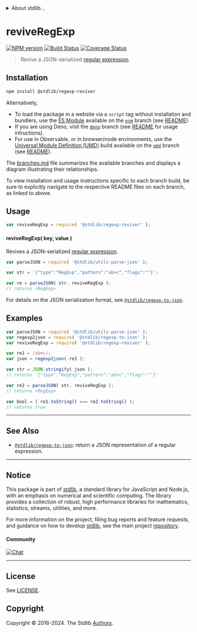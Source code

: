 <!--

@license Apache-2.0

Copyright (c) 2022 The Stdlib Authors.

Licensed under the Apache License, Version 2.0 (the "License");
you may not use this file except in compliance with the License.
You may obtain a copy of the License at

   http://www.apache.org/licenses/LICENSE-2.0

Unless required by applicable law or agreed to in writing, software
distributed under the License is distributed on an "AS IS" BASIS,
WITHOUT WARRANTIES OR CONDITIONS OF ANY KIND, either express or implied.
See the License for the specific language governing permissions and
limitations under the License.

-->


<details>
  <summary>
    About stdlib...
  </summary>
  <p>We believe in a future in which the web is a preferred environment for numerical computation. To help realize this future, we've built stdlib. stdlib is a standard library, with an emphasis on numerical and scientific computation, written in JavaScript (and C) for execution in browsers and in Node.js.</p>
  <p>The library is fully decomposable, being architected in such a way that you can swap out and mix and match APIs and functionality to cater to your exact preferences and use cases.</p>
  <p>When you use stdlib, you can be absolutely certain that you are using the most thorough, rigorous, well-written, studied, documented, tested, measured, and high-quality code out there.</p>
  <p>To join us in bringing numerical computing to the web, get started by checking us out on <a href="https://github.com/stdlib-js/stdlib">GitHub</a>, and please consider <a href="https://opencollective.com/stdlib">financially supporting stdlib</a>. We greatly appreciate your continued support!</p>
</details>

# reviveRegExp

[![NPM version][npm-image]][npm-url] [![Build Status][test-image]][test-url] [![Coverage Status][coverage-image]][coverage-url] <!-- [![dependencies][dependencies-image]][dependencies-url] -->

> Revive a JSON-serialized [regular expression][mdn-regexp].

<!-- Section to include introductory text. Make sure to keep an empty line after the intro `section` element and another before the `/section` close. -->

<section class="intro">

</section>

<!-- /.intro -->

<!-- Package usage documentation. -->

<section class="installation">

## Installation

```bash
npm install @stdlib/regexp-reviver
```

Alternatively,

-   To load the package in a website via a `script` tag without installation and bundlers, use the [ES Module][es-module] available on the [`esm`][esm-url] branch (see [README][esm-readme]).
-   If you are using Deno, visit the [`deno`][deno-url] branch (see [README][deno-readme] for usage intructions).
-   For use in Observable, or in browser/node environments, use the [Universal Module Definition (UMD)][umd] build available on the [`umd`][umd-url] branch (see [README][umd-readme]).

The [branches.md][branches-url] file summarizes the available branches and displays a diagram illustrating their relationships.

To view installation and usage instructions specific to each branch build, be sure to explicitly navigate to the respective README files on each branch, as linked to above.

</section>

<section class="usage">

## Usage

```javascript
var reviveRegExp = require( '@stdlib/regexp-reviver' );
```

#### reviveRegExp( key, value )

Revives a JSON-serialized [regular expression][mdn-regexp].

```javascript
var parseJSON = require( '@stdlib/utils-parse-json' );

var str = '{"type":"RegExp","pattern":"ab+c","flags":""}';

var re = parseJSON( str, reviveRegExp );
// returns <RegExp>
```

For details on the JSON serialization format, see [`@stdlib/regexp-to-json`][@stdlib/regexp/to-json].

</section>

<!-- /.usage -->

<!-- Package usage notes. Make sure to keep an empty line after the `section` element and another before the `/section` close. -->

<section class="examples">

## Examples

```javascript
var parseJSON = require( '@stdlib/utils-parse-json' );
var regexp2json = require( '@stdlib/regexp-to-json' );
var reviveRegExp = require( '@stdlib/regexp-reviver' );

var re1 = /ab+c/;
var json = regexp2json( re1 );

var str = JSON.stringify( json );
// returns '{"type":"RegExp","pattern":"ab+c","flags":""}'

var re2 = parseJSON( str, reviveRegExp );
// returns <RegExp>

var bool = ( re1.toString() === re2.toString() );
// returns true
```

</section>

<!-- /.examples -->

<!-- Section to include cited references. If references are included, add a horizontal rule *before* the section. Make sure to keep an empty line after the `section` element and another before the `/section` close. -->

<section class="references">

</section>

<!-- /.references -->

<!-- Section for related `stdlib` packages. Do not manually edit this section, as it is automatically populated. -->

<section class="related">

* * *

## See Also

-   <span class="package-name">[`@stdlib/regexp-to-json`][@stdlib/regexp/to-json]</span><span class="delimiter">: </span><span class="description">return a JSON representation of a regular expression.</span>

</section>

<!-- /.related -->

<!-- Section for all links. Make sure to keep an empty line after the `section` element and another before the `/section` close. -->


<section class="main-repo" >

* * *

## Notice

This package is part of [stdlib][stdlib], a standard library for JavaScript and Node.js, with an emphasis on numerical and scientific computing. The library provides a collection of robust, high performance libraries for mathematics, statistics, streams, utilities, and more.

For more information on the project, filing bug reports and feature requests, and guidance on how to develop [stdlib][stdlib], see the main project [repository][stdlib].

#### Community

[![Chat][chat-image]][chat-url]

---

## License

See [LICENSE][stdlib-license].


## Copyright

Copyright &copy; 2016-2024. The Stdlib [Authors][stdlib-authors].

</section>

<!-- /.stdlib -->

<!-- Section for all links. Make sure to keep an empty line after the `section` element and another before the `/section` close. -->

<section class="links">

[npm-image]: http://img.shields.io/npm/v/@stdlib/regexp-reviver.svg
[npm-url]: https://npmjs.org/package/@stdlib/regexp-reviver

[test-image]: https://github.com/stdlib-js/regexp-reviver/actions/workflows/test.yml/badge.svg?branch=v0.2.1
[test-url]: https://github.com/stdlib-js/regexp-reviver/actions/workflows/test.yml?query=branch:v0.2.1

[coverage-image]: https://img.shields.io/codecov/c/github/stdlib-js/regexp-reviver/main.svg
[coverage-url]: https://codecov.io/github/stdlib-js/regexp-reviver?branch=main

<!--

[dependencies-image]: https://img.shields.io/david/stdlib-js/regexp-reviver.svg
[dependencies-url]: https://david-dm.org/stdlib-js/regexp-reviver/main

-->

[chat-image]: https://img.shields.io/gitter/room/stdlib-js/stdlib.svg
[chat-url]: https://app.gitter.im/#/room/#stdlib-js_stdlib:gitter.im

[stdlib]: https://github.com/stdlib-js/stdlib

[stdlib-authors]: https://github.com/stdlib-js/stdlib/graphs/contributors

[umd]: https://github.com/umdjs/umd
[es-module]: https://developer.mozilla.org/en-US/docs/Web/JavaScript/Guide/Modules

[deno-url]: https://github.com/stdlib-js/regexp-reviver/tree/deno
[deno-readme]: https://github.com/stdlib-js/regexp-reviver/blob/deno/README.md
[umd-url]: https://github.com/stdlib-js/regexp-reviver/tree/umd
[umd-readme]: https://github.com/stdlib-js/regexp-reviver/blob/umd/README.md
[esm-url]: https://github.com/stdlib-js/regexp-reviver/tree/esm
[esm-readme]: https://github.com/stdlib-js/regexp-reviver/blob/esm/README.md
[branches-url]: https://github.com/stdlib-js/regexp-reviver/blob/main/branches.md

[stdlib-license]: https://raw.githubusercontent.com/stdlib-js/regexp-reviver/main/LICENSE

[mdn-regexp]: https://developer.mozilla.org/en-US/docs/Web/JavaScript/Guide/Regular_Expressions

[@stdlib/regexp/to-json]: https://github.com/stdlib-js/regexp-to-json

<!-- <related-links> -->

<!-- </related-links> -->

</section>

<!-- /.links -->
